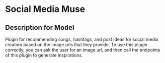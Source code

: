 # Social Media Muse

## Description for Model

Plugin for recommending songs, hashtags, and post ideas for social media creators based on the image urls that they provide. To use this plugin correctly, you can ask the user for an image url, and then call the endpoints of this plugin to generate inspirations.

